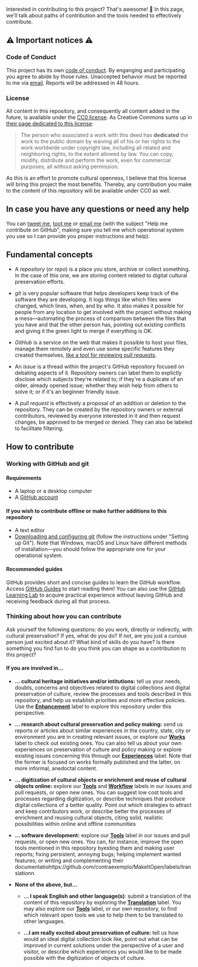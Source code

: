 Interested in contributing to this project? That's awesome! 💪 In this page, we'll talk about paths of contribution and the tools needed to effectively contribute.

## ⚠️ Important notices ⚠️
### Code of Conduct
This project has its own [code of conduct](https://github.com/contraexemplo/MakeItOpen/blob/master/CODE_OF_CONDUCT.md). By enganging and participating you agree to abide by those rules. Unaccepted behavior must be reported to me via [email](mailto:makeitopen@protonmail.com). Reports will be addressed in 48 hours.

### License
All content in this repository, and consequently all content added in the future, is available under the [CC0 license](https://github.com/contraexemplo/MakeItOpen/blob/master/LICENSE.md). As Creative Commons sums up in [their page dedicated to this license](https://creativecommons.org/publicdomain/zero/1.0/):

> The person who associated a work with this deed has **dedicated** the work to the public domain by waiving all of his or her rights to the work worldwide under copyright law, including all related and neighboring rights, to the extent allowed by law. You can copy, modify, distribute and perform the work, even for commercial purposes, all without asking permission.

As this is an effort to promote cultural openness, I believe that this license will bring this project the most benefits. Thereby, any contribution you make to the content of this repository will be available under CC0 as well.

## In case you have any questions or need any help
You can [tweet me](https://twitter.com/contraexemplo), [toot me](https://cybre.space/@Anna) or [email me](mailto:makeitopen@protonmail.com) (with the subject "Help me contribute on GitHub", making sure you tell me which operational system you use so I can provide you proper instructions and help).

## Fundamental concepts
* A *repository* (or *repo*) is a place you store, archive or collect something. In the case of this one, we are storing content related to digital cultural preservation efforts.

* *git* is very popular software that helps developers keep track of the software they are developing. It logs things like which files were changed, which lines, when, and by who. It also makes it possible for people from any location to get involved with the project without making a mess—automating the process of comparison between the files that you have and that the other person has, pointing out existing conflicts and giving it the green light to merge if everything is OK.

* *GitHub* is a service on the web that makes it possible to host your files, manage them remotely and even use some specific features they created themselves, [like a tool for reviewing pull requests](https://github.com/sagesharp/outreachy/pull/15).

* An *issue* is a thread within the project's GitHub repository focused on debating aspects of it. Repository owners can label them to explictly disclose which subjects they're related to; if they're a duplicate of an older, already opened issue; whether they wish help from others to solve it; or if it's an beginner friendly issue.

* A *pull request* is effectively a proposal of an addition or deletion to the repository. They can be created by the repository owners or external contributors, reviewed by everyone interested in it and then request changes, be approved to be merged or denied. They can also be labeled to facilitate filtering.

## How to contribute

### Working with GitHub and git
#### Requirements
- A laptop or a desktop computer
- A [GitHub account](https://github.com/join)
#### If you wish to contribute offline or make further additions to this repository
- A text editor
- [Downloading and configuring git](https://help.github.com/articles/set-up-git/) (follow the instructions under "Setting up Git"). Note that Windows, macOS and Linux have different methods of installation—you should follow the appropriate one for your operational system.
#### Recommended guides
GitHub provides short and concise guides to learn the GitHub workflow. Access [GitHub Guides](https://guides.github.com/) to start reading them! You can also use the [GitHub Learning Lab](https://lab.github.com/) to acquire practical experience without leaving GitHub and receiving feedback during all that process.

### Thinking about how you can contribute
Ask yourself the following questions: do you work, directly or indirectly, with cultural preservation? If yes, what do you do? If not, are you just a curious person just excited about it? What kind of skills do you have? Is there something you find fun to do you think you can shape as a contribution to this project?

#### If you are involved in...

* **... cultural heritage initiatives and/or intitutions:** tell us your needs, doubts, concerns and objectives related to digital collections and digital preservation of culture, review the processes and tools described in this repository, and help us establish priorities and more effective policies. Use the [**Enhancement**](https://github.com/contraexemplo/MakeItOpen/labels/enhancement) label to explore this repository under this perspective.

* **... research about cultural preservation and policy making:** send us reports or articles about similar experiences in the country, state, city or environment you are in creating relevant issues, or explore our [**Works**](https://github.com/contraexemplo/MakeItOpen/labels/works) label to check out existing ones. You can also tell us about your own experiences on preservation of culture and policy making or explore existing issues concerning this through our [**Experiences**](https://github.com/contraexemplo/MakeItOpen/labels/experiences) label. Note that the former is focused on works formally published and the latter, on more informal, anedoctal content.

* **... digitization of cultural objects or enrichment and reuse of cultural objects online:** explore our [**Tools**](https://github.com/contraexemplo/MakeItOpen/labels/tools) and [**Workflow**](https://github.com/contraexemplo/MakeItOpen/labels/workflow) labels in our issues and pull requests, or open new ones. You can suggest low cost tools and processes regarding digitization, or describe techniques that produce digital collections of a better quality. Point out which strategies to attract and keep contributors work, or describe better the processes of enrichment and reusing cultural objects, citing solid, realistic possibilities within online and offline communities 

* **... software development:** explore our [**Tools**](https://github.com/contraexemplo/MakeItOpen/labels/tools) label in our issues and pull requests, or open new ones. You can, for instance, improve the open tools mentioned in this repository byesting them and making user reports; fixing persistent, annoying bugs; helping implement wanted features; or writing and complementing their documentatiohttps://github.com/contraexemplo/MakeItOpen/labels/translationn.

* **None of the above, but...**
  * **... I speak English and other language(s)**: submit a translation of the content of this repository by exploring the [**Translation**](https://github.com/contraexemplo/MakeItOpen/labels/translation) label. You may also explore our [**Tools**](https://github.com/contraexemplo/MakeItOpen/labels/tools) label, or our own repository, to find which relevant open tools we use to help them to be translated to other languages.

  * **...I am really excited about preservation of culture:** tell us how would an ideal digital collection look like, point out what can be improved in current solutions under the perspective of a user and visitor, or describe which experiences you would like to be made possible with the digitization of objects of culture.
